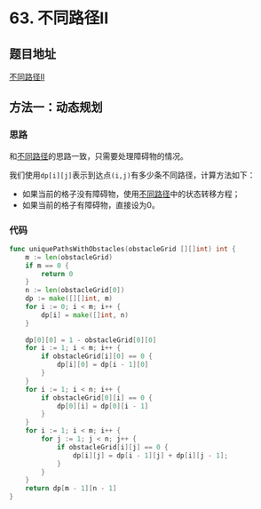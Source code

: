 # 63. 不同路径II

## 题目地址

[不同路径II](https://leetcode-cn.com/problems/unique-paths-ii/)

## 方法一：动态规划

### 思路

和[不同路径](0062.md)的思路一致，只需要处理障碍物的情况。

我们使用`dp[i][j]`表示到达点`(i,j)`有多少条不同路径，计算方法如下：

* 如果当前的格子没有障碍物，使用[不同路径](0062.md)中的状态转移方程；
* 如果当前的格子有障碍物，直接设为0。

### 代码

```go
func uniquePathsWithObstacles(obstacleGrid [][]int) int {
    m := len(obstacleGrid)
    if m == 0 {
        return 0
    }
    n := len(obstacleGrid[0])
    dp := make([][]int, m)
    for i := 0; i < m; i++ {
        dp[i] = make([]int, n)
    }
    
    dp[0][0] = 1 - obstacleGrid[0][0]
    for i := 1; i < m; i++ {
        if obstacleGrid[i][0] == 0 {
            dp[i][0] = dp[i - 1][0]
        }
    }
    for i := 1; i < n; i++ {
        if obstacleGrid[0][i] == 0 {
            dp[0][i] = dp[0][i - 1]
        }
    }
    for i := 1; i < m; i++ {
        for j := 1; j < n; j++ {
            if obstacleGrid[i][j] == 0 {
                dp[i][j] = dp[i - 1][j] + dp[i][j - 1];
            }
        }
    }
    return dp[m - 1][n - 1]
}
```

